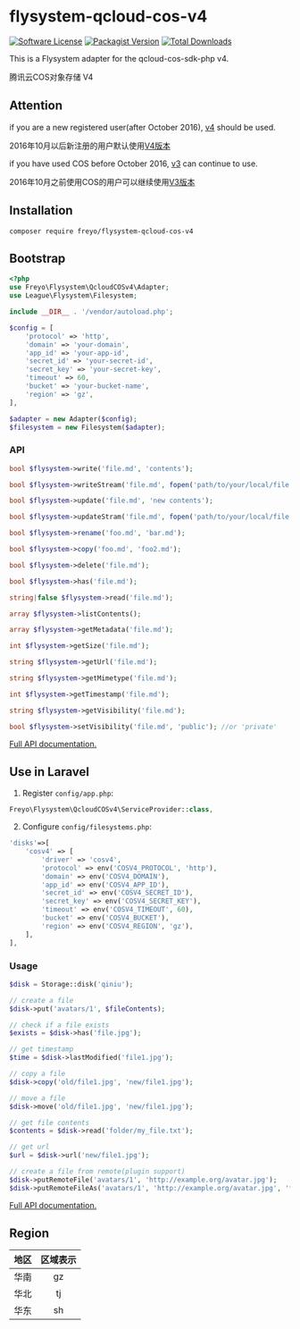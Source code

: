 # flysystem-qcloud-cos-v4

[![Software License](https://img.shields.io/badge/license-MIT-brightgreen.svg?style=flat-square)](LICENSE)
[![Packagist Version](https://img.shields.io/packagist/v/freyo/flysystem-qcloud-cos-v4.svg?style=flat-square)](https://packagist.org/packages/freyo/flysystem-qcloud-cos-v4)
[![Total Downloads](https://img.shields.io/packagist/dt/freyo/flysystem-qcloud-cos-v4.svg?style=flat-square)](https://packagist.org/packages/freyo/flysystem-qcloud-cos-v4)

This is a Flysystem adapter for the qcloud-cos-sdk-php v4.

腾讯云COS对象存储 V4

## Attention

if you are a new registered user(after October 2016), [v4](https://packagist.org/packages/freyo/flysystem-qcloud-cos-v4) should be used.

2016年10月以后新注册的用户默认使用[V4版本](https://packagist.org/packages/freyo/flysystem-qcloud-cos-v4)

if you have used COS before October 2016, [v3](https://packagist.org/packages/freyo/flysystem-qcloud-cos-v3) can continue to use.

2016年10月之前使用COS的用户可以继续使用[V3版本](https://packagist.org/packages/freyo/flysystem-qcloud-cos-v3)

## Installation

  ```shell
  composer require freyo/flysystem-qcloud-cos-v4
  ```

## Bootstrap

  ```php
  <?php
  use Freyo\Flysystem\QcloudCOSv4\Adapter;
  use League\Flysystem\Filesystem;

  include __DIR__ . '/vendor/autoload.php';

  $config = [
      'protocol' => 'http',
      'domain' => 'your-domain',
      'app_id' => 'your-app-id',
      'secret_id' => 'your-secret-id',
      'secret_key' => 'your-secret-key',
      'timeout' => 60,
      'bucket' => 'your-bucket-name',
      'region' => 'gz',
  ],

  $adapter = new Adapter($config);
  $filesystem = new Filesystem($adapter);
  ```

### API

```php
bool $flysystem->write('file.md', 'contents');

bool $flysystem->writeStream('file.md', fopen('path/to/your/local/file.jpg', 'r'));

bool $flysystem->update('file.md', 'new contents');

bool $flysystem->updateStram('file.md', fopen('path/to/your/local/file.jpg', 'r'));

bool $flysystem->rename('foo.md', 'bar.md');

bool $flysystem->copy('foo.md', 'foo2.md');

bool $flysystem->delete('file.md');

bool $flysystem->has('file.md');

string|false $flysystem->read('file.md');

array $flysystem->listContents();

array $flysystem->getMetadata('file.md');

int $flysystem->getSize('file.md');

string $flysystem->getUrl('file.md'); 

string $flysystem->getMimetype('file.md');

int $flysystem->getTimestamp('file.md');

string $flysystem->getVisibility('file.md');

bool $flysystem->setVisibility('file.md', 'public'); //or 'private'
```

[Full API documentation.](http://flysystem.thephpleague.com/api/)

## Use in Laravel

1. Register `config/app.php`:

  ```php
  Freyo\Flysystem\QcloudCOSv4\ServiceProvider::class,
  ```

2. Configure `config/filesystems.php`:

  ```php
  'disks'=>[
      'cosv4' => [
          'driver' => 'cosv4',
          'protocol' => env('COSV4_PROTOCOL', 'http'),
          'domain' => env('COSV4_DOMAIN'),
          'app_id' => env('COSV4_APP_ID'),
          'secret_id' => env('COSV4_SECRET_ID'),
          'secret_key' => env('COSV4_SECRET_KEY'),
          'timeout' => env('COSV4_TIMEOUT', 60),
          'bucket' => env('COSV4_BUCKET'),
          'region' => env('COSV4_REGION', 'gz'),
      ],
  ],
  ```
  
### Usage

```php
$disk = Storage::disk('qiniu');

// create a file
$disk->put('avatars/1', $fileContents);

// check if a file exists
$exists = $disk->has('file.jpg');

// get timestamp
$time = $disk->lastModified('file1.jpg');

// copy a file
$disk->copy('old/file1.jpg', 'new/file1.jpg');

// move a file
$disk->move('old/file1.jpg', 'new/file1.jpg');

// get file contents
$contents = $disk->read('folder/my_file.txt');

// get url
$url = $disk->url('new/file1.jpg');

// create a file from remote(plugin support)
$disk->putRemoteFile('avatars/1', 'http://example.org/avatar.jpg');
$disk->putRemoteFileAs('avatars/1', 'http://example.org/avatar.jpg', 'file1.jpg');
```

[Full API documentation.](https://laravel.com/api/5.4/Illuminate/Contracts/Filesystem/Cloud.html)

## Region

|地区|区域表示|
|:-:|:-:|
|华南|gz|
|华北|tj|
|华东|sh|
